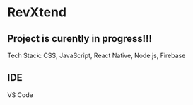 # RevXtend

## Project is curently in progress!!!

Tech Stack: CSS, JavaScript, React Native, Node.js, Firebase

## IDE
VS Code
 
